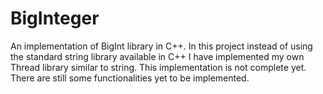 # BigInteger
An implementation of BigInt library in C++.
In this project instead of using the standard string library available in C++ I have implemented my own Thread library similar to string.
This implementation is not complete yet. There are still some functionalities yet to be implemented.
